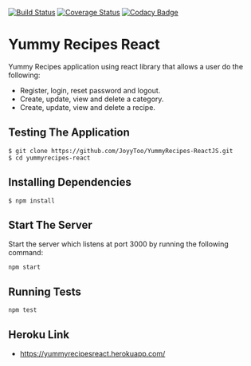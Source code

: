 [![Build Status](https://travis-ci.org/JoyyToo/YummyRecipes-ReactJS.svg?branch=ft-recipes-155290786)](https://travis-ci.org/JoyyToo/YummyRecipes-ReactJS)
[![Coverage Status](https://coveralls.io/repos/github/JoyyToo/YummyRecipes-ReactJS/badge.svg?branch=ft-recipes-155290786)](https://coveralls.io/github/JoyyToo/YummyRecipes-ReactJS?branch=ft-recipes-155290786)
[![Codacy Badge](https://api.codacy.com/project/badge/Grade/ca3832209c0d42729582f2d621b58af0)](https://www.codacy.com/app/JoyyToo/YummyRecipes-ReactJS?utm_source=github.com&amp;utm_medium=referral&amp;utm_content=JoyyToo/YummyRecipes-ReactJS&amp;utm_campaign=Badge_Grade)


# Yummy Recipes React

Yummy Recipes application using react library that allows a user do the following:

- Register, login, reset password and logout.
- Create, update, view and delete a category.
- Create, update, view and delete a recipe.

## Testing The Application


```
$ git clone https://github.com/JoyyToo/YummyRecipes-ReactJS.git
$ cd yummyrecipes-react
```

## Installing Dependencies
```
$ npm install
```

## Start The Server
Start the server which listens at port 3000 by running the following command:
```
npm start
```

## Running Tests
```
npm test
```

## Heroku Link

- https://yummyrecipesreact.herokuapp.com/